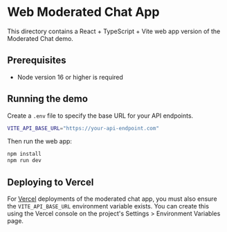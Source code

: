 # Web Moderated Chat App

This directory contains a React + TypeScript + Vite web app version of the Moderated Chat demo.

## Prerequisites

- Node version 16 or higher is required

## Running the demo

Create a `.env` file to specify the base URL for your API endpoints.

```bash
VITE_API_BASE_URL="https://your-api-endpoint.com"
```

Then run the web app:

```bash
npm install
npm run dev
```

## Deploying to Vercel

For [Vercel](https://vercel.com) deployments of the moderated chat app, you must also ensure the `VITE_API_BASE_URL` environment variable exists. You can create this using the Vercel console on the project's Settings > Environment Variables page.

